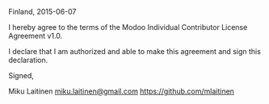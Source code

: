 Finland, 2015-06-07

I hereby agree to the terms of the Modoo Individual Contributor License
Agreement v1.0.

I declare that I am authorized and able to make this agreement and sign this
declaration.

Signed,

Miku Laitinen miku.laitinen@gmail.com https://github.com/mlaitinen
